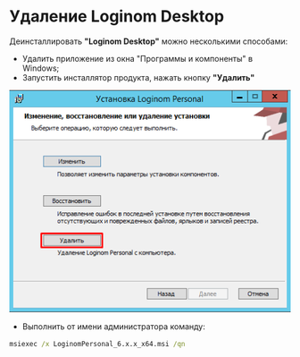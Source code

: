 # Удаление Loginom Desktop

Деинсталлировать **"Loginom Desktop"** можно несколькими способами:

* Удалить приложение из окна "Программы и компоненты" в Windows;
* Запустить инсталлятор продукта, нажать кнопку **"Удалить"**

![](../images/admin/personal_msi_remove.png)

* Выполнить от имени администратора команду:

```cmd
msiexec /x LoginomPersonal_6.x.x_x64.msi /qn
```
